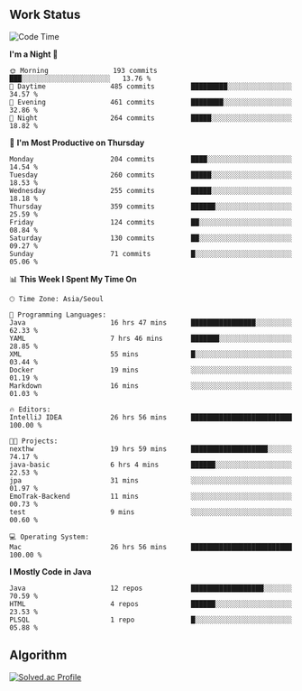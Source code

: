 <!-- 
##  ✨ _Bambee83_ ✨ 

- 🔭 I’m recently studied at Hanghae99
- 🌱 I’m currently learning Java, Spring Boot, MSA
- 🤔 I'm thinking about how to decorate my Git Profile
- 🪹 Fun fact : The beans of Spring Boot are actually coffee beans 

<!-- - 💬 Ask me about ...
- 📫 How to reach me: ...
- 😄 Pronouns: ...
- 👯 I’m looking to collaborate on ...

## 🔧  Technologies & Software Used

<img src="https://img.shields.io/badge/Java-007396?style=flat-round&logo=OpenJDK&logoColor=white"/> <img src="https://img.shields.io/badge/Spring-6DB33F?style=flat-round&logo=spring&logoColor=white"/>   <img src="https://img.shields.io/badge/SpringBoot-6DB33F?style=flat-round&logo=springboot&logoColor=white"/>  <img src="https://img.shields.io/badge/SpringSecurity-6DB33F?style=flat-round&logo=SpringSecurity&logoColor=white"/>   <img src="https://img.shields.io/badge/JSON Web Token-000000?style=flat-round&logo=JSON Web Tokens&logoColor=white"/> 

<img src="https://img.shields.io/badge/github-181717?style=flat-round&logo=github&logoColor=white"/> <img src="https://img.shields.io/badge/git-F05032?style=flat-round&logo=git&logoColor=white"/> <img src="https://img.shields.io/badge/githubactions-2088FF?style=flat-round&logo=githubactions&logoColor=white"/>  <img src="https://img.shields.io/badge/Gradle-02303A?style=flat-round&logo=Gradle&logoColor=white"/>  <img src="https://img.shields.io/badge/IntelliJIDEA-000000?style=flat-round&logo=IntelliJIDEA&logoColor=white"/>  <img src="https://img.shields.io/badge/Postman-FF6C37?style=flat-round&logo=Postman&logoColor=white"/>  <img src="https://img.shields.io/badge/Sourcetree-0052CC?style=flat-round&logo=Sourcetree&logoColor=white"/>

<img src="https://img.shields.io/badge/AmazonS3-569A31?style=flat-round&logo=AmazonS3&logoColor=white"/>  <img src="https://img.shields.io/badge/AmazonEC2-FF9900?style=flat-round&logo=AmazonEC2&logoColor=white"/>  <img src="https://img.shields.io/badge/AmazonRDS-527FFF?style=flat-round&logo=AmazonRDS&logoColor=white"/>  <img src="https://img.shields.io/badge/MySQL-4479A1?style=flat-round&logo=MySQL&logoColor=white"/>  <img src="https://img.shields.io/badge/MongoDB-47A248?style=flat-round&logo=MongoDB&logoColor=white"/> <img src="https://img.shields.io/badge/Ubuntu-E95420?style=flat-round&logo=Ubuntu&logoColor=white"/> <img src="https://img.shields.io/badge/FileZilla-BF0000?style=flat-round&logo=filezilla&logoColor=white"/> <img src="https://img.shields.io/badge/Notion-000000?style=flat-round&logo=Notion&logoColor=white"/> <img src="https://img.shields.io/badge/Slack-F06A6A?style=flat-round&logo=slack&logoColor=white"/>

<img src="https://img.shields.io/badge/AmazonCloudfront-3693F3?style=flat-round&logo=iCloud&logoColor=white"/> <img src="https://img.shields.io/badge/ApacheJMeter-D22128?style=flat-round&logo=apachejmeter&logoColor=white"/> 
 
<!-- Markdown lang
[![Bambee83 Badge](https://img.shields.io/badge/Bambee83'blog-4A154B.svg?&style=for-the-badge&logo=Bloglovin&link=https://blog.naver.com/bambee83)](https://blog.naver.com/bambee83)
## 🚀  GitHub stats & Top Langs
[![Bambee83's GitHub stats-Dark](https://github-readme-stats.vercel.app/api?username=bambee83&show_icons=true&theme=dark#gh-dark-mode-only)]((https://github.com/bambee83/github-readme-stats#gh-dark-mode-only))
![Top Langs-Dark](https://github-readme-stats.vercel.app/api/top-langs/?username=bambee83&layout=compact&theme=dark#gh-dark-mode-only)
## 🐳   Project
[mini project - SeoulCulturePort](https://github.com/event-information)
[clone coding - Instaclone](https://github.com/instaclone8)
[final project - emotrak](https://github.com/EmoTrak)
[![bambee83's wakatime stats](https://github-readme-stats.vercel.app/api/wakatime?username=bambee83)]
 -->
 
## Work Status
<!--START_SECTION:waka-->
![Code Time](http://img.shields.io/badge/Code%20Time-799%20hrs%2012%20mins-blue)

**I'm a Night 🦉** 

```text
🌞 Morning                193 commits         ███░░░░░░░░░░░░░░░░░░░░░░   13.76 % 
🌆 Daytime                485 commits         █████████░░░░░░░░░░░░░░░░   34.57 % 
🌃 Evening                461 commits         ████████░░░░░░░░░░░░░░░░░   32.86 % 
🌙 Night                  264 commits         █████░░░░░░░░░░░░░░░░░░░░   18.82 % 
```
📅 **I'm Most Productive on Thursday** 

```text
Monday                   204 commits         ████░░░░░░░░░░░░░░░░░░░░░   14.54 % 
Tuesday                  260 commits         █████░░░░░░░░░░░░░░░░░░░░   18.53 % 
Wednesday                255 commits         █████░░░░░░░░░░░░░░░░░░░░   18.18 % 
Thursday                 359 commits         ██████░░░░░░░░░░░░░░░░░░░   25.59 % 
Friday                   124 commits         ██░░░░░░░░░░░░░░░░░░░░░░░   08.84 % 
Saturday                 130 commits         ██░░░░░░░░░░░░░░░░░░░░░░░   09.27 % 
Sunday                   71 commits          █░░░░░░░░░░░░░░░░░░░░░░░░   05.06 % 
```


📊 **This Week I Spent My Time On** 

```text
🕑︎ Time Zone: Asia/Seoul

💬 Programming Languages: 
Java                     16 hrs 47 mins      ████████████████░░░░░░░░░   62.33 % 
YAML                     7 hrs 46 mins       ███████░░░░░░░░░░░░░░░░░░   28.85 % 
XML                      55 mins             █░░░░░░░░░░░░░░░░░░░░░░░░   03.44 % 
Docker                   19 mins             ░░░░░░░░░░░░░░░░░░░░░░░░░   01.19 % 
Markdown                 16 mins             ░░░░░░░░░░░░░░░░░░░░░░░░░   01.03 % 

🔥 Editors: 
IntelliJ IDEA            26 hrs 56 mins      █████████████████████████   100.00 % 

🐱‍💻 Projects: 
nexthw                   19 hrs 59 mins      ███████████████████░░░░░░   74.17 % 
java-basic               6 hrs 4 mins        ██████░░░░░░░░░░░░░░░░░░░   22.53 % 
jpa                      31 mins             ░░░░░░░░░░░░░░░░░░░░░░░░░   01.97 % 
EmoTrak-Backend          11 mins             ░░░░░░░░░░░░░░░░░░░░░░░░░   00.73 % 
test                     9 mins              ░░░░░░░░░░░░░░░░░░░░░░░░░   00.60 % 

💻 Operating System: 
Mac                      26 hrs 56 mins      █████████████████████████   100.00 % 
```

**I Mostly Code in Java** 

```text
Java                     12 repos            ██████████████████░░░░░░░   70.59 % 
HTML                     4 repos             ██████░░░░░░░░░░░░░░░░░░░   23.53 % 
PLSQL                    1 repo              █░░░░░░░░░░░░░░░░░░░░░░░░   05.88 % 
```




<!--END_SECTION:waka-->

## Algorithm
[![Solved.ac Profile](http://mazassumnida.wtf/api/v2/generate_badge?boj=daj0909)](https://solved.ac/daj0909/)

